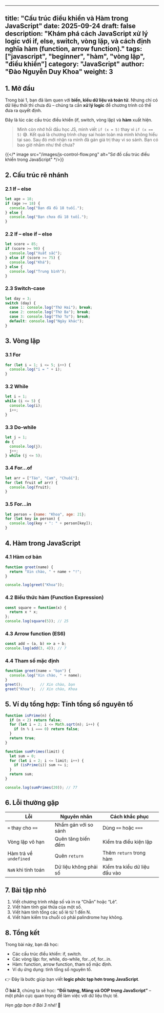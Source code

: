 ---
title: "Cấu trúc điều khiển và Hàm trong JavaScript"
date: 2025-09-24
draft: false
description: "Khám phá cách JavaScript xử lý logic với if, else, switch, vòng lặp, và cách định nghĩa hàm (function, arrow function)."
tags: ["javascript", "beginner", "hàm", "vòng lặp", "điều khiển"]
category: "JavaScript"
author: "Đào Nguyễn Duy Khoa"
weight: 3
---------

## 1. Mở đầu

Trong bài 1, bạn đã làm quen với **biến, kiểu dữ liệu và toán tử**. Nhưng chỉ có dữ liệu thôi thì chưa đủ – chúng ta cần **xử lý logic** để chương trình có thể đưa ra quyết định.

Đây là lúc các cấu trúc điều khiển (if, switch, vòng lặp) và **hàm** xuất hiện.

> Mình còn nhớ hồi đầu học JS, mình viết `if (x = 5)` thay vì `if (x == 5)` 😅. Kết quả là chương trình chạy sai hoàn toàn mà mình không hiểu tại sao. Sau đó mới nhận ra mình đã gán giá trị thay vì so sánh. Bạn có bao giờ nhầm như thế chưa?

{{</* image src="/images/js-control-flow.png" alt="Sơ đồ cấu trúc điều khiển trong JavaScript" */>}}



## 2. Cấu trúc rẽ nhánh

### 2.1 If – else

```js
let age = 18;
if (age >= 18) {
  console.log("Bạn đã đủ 18 tuổi.");
} else {
  console.log("Bạn chưa đủ 18 tuổi.");
}
```



### 2.2 If – else if – else

```js
let score = 85;
if (score >= 90) {
  console.log("Xuất sắc");
} else if (score >= 75) {
  console.log("Khá");
} else {
  console.log("Trung bình");
}
```



### 2.3 Switch-case

```js
let day = 3;
switch (day) {
  case 1: console.log("Thứ Hai"); break;
  case 2: console.log("Thứ Ba"); break;
  case 3: console.log("Thứ Tư"); break;
  default: console.log("Ngày khác");
}
```



## 3. Vòng lặp

### 3.1 For

```js
for (let i = 1; i <= 5; i++) {
  console.log("i = " + i);
}
```



### 3.2 While

```js
let i = 1;
while (i <= 5) {
  console.log(i);
  i++;
}
```



### 3.3 Do-while

```js
let j = 1;
do {
  console.log(j);
  j++;
} while (j <= 5);
```



### 3.4 For…of

```js
let arr = ["Táo", "Cam", "Chuối"];
for (let fruit of arr) {
  console.log(fruit);
}
```



### 3.5 For…in

```js
let person = {name: "Khoa", age: 21};
for (let key in person) {
  console.log(key + ": " + person[key]);
}
```



## 4. Hàm trong JavaScript

### 4.1 Hàm cơ bản

```js
function greet(name) {
  return "Xin chào, " + name + "!";
}

console.log(greet("Khoa"));
```



### 4.2 Biểu thức hàm (Function Expression)

```js
const square = function(x) {
  return x * x;
};
console.log(square(5)); // 25
```



### 4.3 Arrow function (ES6)

```js
const add = (a, b) => a + b;
console.log(add(3, 4)); // 7
```



### 4.4 Tham số mặc định

```js
function greet(name = "bạn") {
  console.log("Xin chào, " + name);
}
greet();        // Xin chào, bạn
greet("Khoa");  // Xin chào, Khoa
```



## 5. Ví dụ tổng hợp: Tính tổng số nguyên tố

```js
function isPrime(n) {
  if (n < 2) return false;
  for (let i = 2; i <= Math.sqrt(n); i++) {
    if (n % i === 0) return false;
  }
  return true;
}

function sumPrimes(limit) {
  let sum = 0;
  for (let i = 2; i <= limit; i++) {
    if (isPrime(i)) sum += i;
  }
  return sum;
}

console.log(sumPrimes(20)); // 77
```



## 6. Lỗi thường gặp

| Lỗi                    | Nguyên nhân           | Cách khắc phục                |
| ---------------------- | --------------------- | ----------------------------- |
| `=` thay cho `==`      | Nhầm gán với so sánh  | Dùng `==` hoặc `===`          |
| Vòng lặp vô hạn        | Quên tăng biến đếm    | Kiểm tra điều kiện lặp        |
| Hàm trả về `undefined` | Quên `return`         | Thêm `return` trong hàm       |
| `NaN` khi tính toán    | Dữ liệu không phải số | Kiểm tra kiểu dữ liệu đầu vào |



## 7. Bài tập nhỏ

1. Viết chương trình nhập số và in ra “Chẵn” hoặc “Lẻ”.
2. Viết hàm tính giai thừa của một số.
3. Viết hàm tính tổng các số lẻ từ 1 đến N.
4. Viết hàm kiểm tra chuỗi có phải palindrome hay không.



## 8. Tổng kết

Trong bài này, bạn đã học:

* Các cấu trúc điều khiển: if, switch.
* Các vòng lặp: for, while, do-while, for…of, for…in.
* Hàm: function, arrow function, tham số mặc định.
* Ví dụ ứng dụng: tính tổng số nguyên tố.

👉 Đây là bước giúp bạn viết **logic phức tạp hơn trong JavaScript**.

Ở **bài 3**, chúng ta sẽ học:
**“Đối tượng, Mảng và OOP trong JavaScript”** – một phần cực quan trọng để làm việc với dữ liệu thực tế.



*Hẹn gặp bạn ở Bài 3 nhé!* 🚀